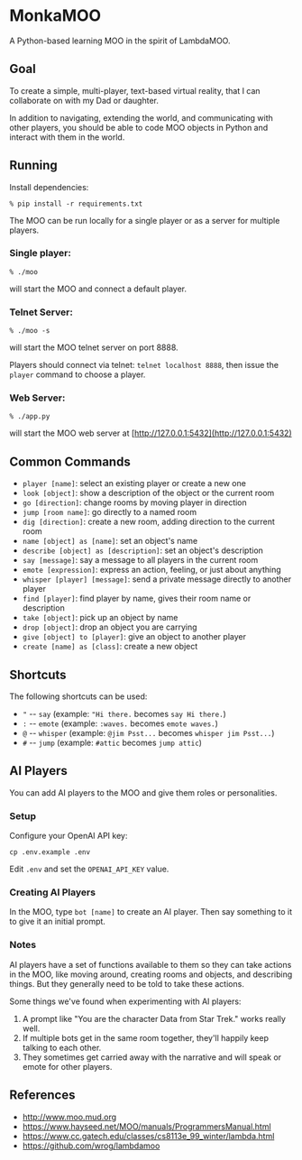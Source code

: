 MonkaMOO
========

A Python-based learning MOO in the spirit of LambdaMOO.

Goal
----

To create a simple, multi-player, text-based virtual reality, that I can collaborate on with my Dad or daughter.

In addition to navigating, extending the world, and communicating with other players, you should be
able to code MOO objects in Python and interact with them in the world.

Running
-------

Install dependencies:

```
% pip install -r requirements.txt
```

The MOO can be run locally for a single player or as a server for multiple players.

### Single player:

```
% ./moo
```

will start the MOO and connect a default player.

### Telnet Server:

```
% ./moo -s
```

will start the MOO telnet server on port 8888.

Players should connect via telnet: `telnet localhost 8888`, then issue the `player` command to choose a player.

### Web Server:

```
% ./app.py
```

will start the MOO web server at [http://127.0.0.1:5432](http://127.0.0.1:5432)

Common Commands
---------------

* `player [name]`: select an existing player or create a new one
* `look [object]`: show a description of the object or the current room
* `go [direction]`: change rooms by moving player in direction
* `jump [room name]`: go directly to a named room
* `dig [direction]`: create a new room, adding direction to the current room
* `name [object] as [name]`: set an object's name
* `describe [object] as [description]`: set an object's description
* `say [message]`: say a message to all players in the current room
* `emote [expression]`: express an action, feeling, or just about anything
* `whisper [player] [message]`: send a private message directly to another player
* `find [player]`: find player by name, gives their room name or description
* `take [object]`: pick up an object by name
* `drop [object]`: drop an object you are carrying
* `give [object] to [player]`: give an object to another player
* `create [name] as [class]`: create a new object

Shortcuts
---------

The following shortcuts can be used:

* `"` -- `say` (example: `"Hi there.` becomes `say Hi there.`)
* `:` -- `emote` (example: `:waves.` becomes `emote waves.`)
* `@` -- `whisper` (example: `@jim Psst...` becomes `whisper jim Psst...`)
* `#` -- `jump` (example: `#attic` becomes `jump attic`)

AI Players
----------

You can add AI players to the MOO and give them roles or personalities.

### Setup

Configure your OpenAI API key:

```
cp .env.example .env
```

Edit `.env` and set the `OPENAI_API_KEY` value.

### Creating AI Players

In the MOO, type `bot [name]` to create an AI player. Then say something to it to give it an initial prompt.

### Notes

AI players have a set of functions available to them so they can take actions in the MOO, like
moving around, creating rooms and objects, and describing things. But they generally need to be told
to take these actions.

Some things we've found when experimenting with AI players:

1. A prompt like "You are the character Data from Star Trek." works really well.
1. If multiple bots get in the same room together, they'll happily keep talking to each other.
1. They sometimes get carried away with the narrative and will speak or emote for other players.

References
----------

* http://www.moo.mud.org
* https://www.hayseed.net/MOO/manuals/ProgrammersManual.html
* https://www.cc.gatech.edu/classes/cs8113e_99_winter/lambda.html
* https://github.com/wrog/lambdamoo
